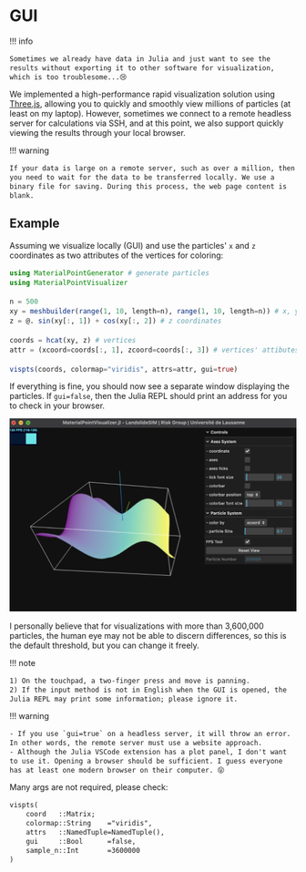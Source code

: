 # GUI

!!! info

    Sometimes we already have data in Julia and just want to see the results without exporting it to other software for visualization, which is too troublesome...😢

We implemented a high-performance rapid visualization solution using [Three.js](https://threejs.org), allowing you to quickly and smoothly view millions of particles (at least on my laptop). However, sometimes we connect to a remote headless server for calculations via SSH, and at this point, we also support quickly viewing the results through your local browser.

!!! warning

    If your data is large on a remote server, such as over a million, then you need to wait for the data to be transferred locally. We use a binary file for saving. During this process, the web page content is blank.

## Example

Assuming we visualize locally (GUI) and use the particles' ``x`` and ``z`` coordinates as two attributes of the vertices for coloring:

```julia
using MaterialPointGenerator # generate particles
using MaterialPointVisualizer

n = 500
xy = meshbuilder(range(1, 10, length=n), range(1, 10, length=n)) # x, y coordinates
z = @. sin(xy[:, 1]) + cos(xy[:, 2]) # z coordinates

coords = hcat(xy, z) # vertices
attr = (xcoord=coords[:, 1], zcoord=coords[:, 3]) # vertices' attibutes

vispts(coords, colormap="viridis", attrs=attr, gui=true)
```

If everything is fine, you should now see a separate window displaying the particles. If `gui=false`, then the Julia REPL should print an address for you to check in your browser.

![exampleGUI](../assets/example.png)

I personally believe that for visualizations with more than 3,600,000 particles, the human eye may not be able to discern differences, so this is the default threshold, but you can change it freely.

!!! note

    1) On the touchpad, a two-finger press and move is panning.
    2) If the input method is not in English when the GUI is opened, the Julia REPL may print some information; please ignore it.

!!! warning

    - If you use `gui=true` on a headless server, it will throw an error. In other words, the remote server must use a website approach.
    - Although the Julia VSCode extension has a plot panel, I don't want to use it. Opening a browser should be sufficient. I guess everyone has at least one modern browser on their computer. 😝

Many args are not required, please check:

```@docs
vispts(
    coord   ::Matrix;
    colormap::String    ="viridis", 
    attrs   ::NamedTuple=NamedTuple(), 
    gui     ::Bool      =false,
    sample_n::Int       =3600000
)
```